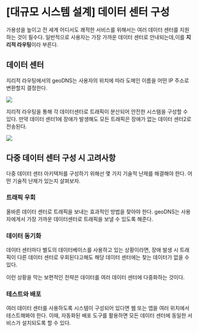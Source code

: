 # [대규모 시스템 설계] 데이터 센터 구성

가용성을 높이고 전 세계 어디서도 쾌적한 서비스를 위해서는 여러 데이터 센터를 지원하는 것이 필수다.
일반적으로 사용자는 가장 가까운 데이터 센터로 안내되는데,이를 **지리적 라우팅**이라 부른다.

## 데이터 센터

지리적 라우팅에서의 geoDNS는 사용자의 위치에 따라 도메인 이름을 어떤 IP 주소로 변환할지 결정한다.

![](https://blog.kakaocdn.net/dn/ELZ4t/btruQjRhcXj/o3n9kKSRRoCxYWfeykaACK/img.png)

지리적 라우팅을 통해 각 데이터센터로 트래픽이 분산되어 안전한 시스템을 구성할 수 있다.
만약 데이터 센터1에 장애가 발생해도 모든 트래픽은 장애가 없는 데이터 센터2로 전송된다.

![](https://blog.kakaocdn.net/dn/T406F/btruWjJexdL/F5s0tWOkbyd5DSRlJ8JpoK/img.png)

## 다중 데이터 센터 구성 시 고려사항

다중 데이터 센터 아키텍처를 구성하기 위해선 몇 가지 기술적 난제를 해결해야 한다.
어떤 기술적 난제가 있는지 살펴보자.

### 트래픽 우회

올바른 데이터 센터로 트래픽을 보내는 효과적인 방법을 찾아야 한다.
geoDNS는 사용자에게서 가장 가까운 데이터센터로 트래픽을 보낼 수 있도록 해준다.

### 데이터 동기화

데이터 센터마다 별도의 데이터베이스를 사용하고 있는 상황이라면, 장애 발생 시 트래픽이 다른 데이터 센터로 우회된다고해도 해당 데이터 센터에는 찾는 데이터가 없을 수 있다.

이런 상황을 막는 보편적인 전략은 데이터를 여러 데이터 센터에 다중화하는 것이다.

### 테스트와 배포

여러 데이터 센터를 사용하도록 시스템이 구성되어 있다면 웹 또는 앱을 여러 위치에서 테스트해봐야 한다.
이때, 자동화된 배포 도구를 활용하면 모든 데이터 센터에 동일한 서비스가 설치되도록 할 수 있다.